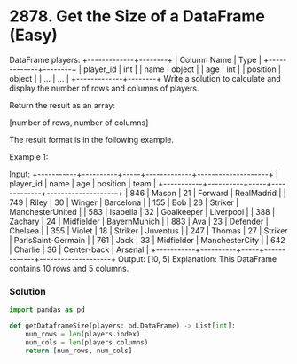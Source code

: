# 2878. Get the Size of a DataFrame (Easy)

DataFrame players:
+-------------+--------+
| Column Name | Type |
+-------------+--------+
| player_id | int |
| name | object |
| age | int |
| position | object |
| ... | ... |
+-------------+--------+
Write a solution to calculate and display the number of rows and columns of players.

Return the result as an array:

[number of rows, number of columns]

The result format is in the following example.

Example 1:

Input:
+-----------+----------+-----+-------------+--------------------+
| player_id | name | age | position | team |
+-----------+----------+-----+-------------+--------------------+
| 846 | Mason | 21 | Forward | RealMadrid |
| 749 | Riley | 30 | Winger | Barcelona |
| 155 | Bob | 28 | Striker | ManchesterUnited |
| 583 | Isabella | 32 | Goalkeeper | Liverpool |
| 388 | Zachary | 24 | Midfielder | BayernMunich |
| 883 | Ava | 23 | Defender | Chelsea |
| 355 | Violet | 18 | Striker | Juventus |
| 247 | Thomas | 27 | Striker | ParisSaint-Germain |
| 761 | Jack | 33 | Midfielder | ManchesterCity |
| 642 | Charlie | 36 | Center-back | Arsenal |
+-----------+----------+-----+-------------+--------------------+
Output:
[10, 5]
Explanation:
This DataFrame contains 10 rows and 5 columns.

### Solution

```py
import pandas as pd

def getDataframeSize(players: pd.DataFrame) -> List[int]:
    num_rows = len(players.index)
    num_cols = len(players.columns)
    return [num_rows, num_cols]
```
